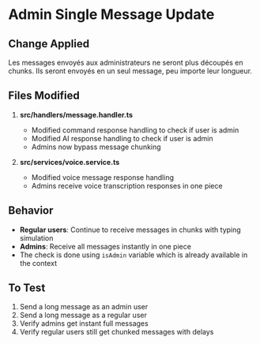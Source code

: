 # Admin Single Message Update

## Change Applied
Les messages envoyés aux administrateurs ne seront plus découpés en chunks. Ils seront envoyés en un seul message, peu importe leur longueur.

## Files Modified
1. **src/handlers/message.handler.ts**
   - Modified command response handling to check if user is admin
   - Modified AI response handling to check if user is admin
   - Admins now bypass message chunking

2. **src/services/voice.service.ts**
   - Modified voice message response handling
   - Admins receive voice transcription responses in one piece

## Behavior
- **Regular users**: Continue to receive messages in chunks with typing simulation
- **Admins**: Receive all messages instantly in one piece
- The check is done using `isAdmin` variable which is already available in the context

## To Test
1. Send a long message as an admin user
2. Send a long message as a regular user
3. Verify admins get instant full messages
4. Verify regular users still get chunked messages with delays